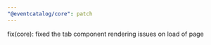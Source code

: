 ```yaml
---
"@eventcatalog/core": patch
---
```


fix(core): fixed the tab component rendering issues on load of page
